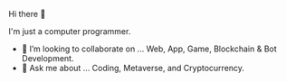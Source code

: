 Hi there 👋

I'm just a computer programmer.

- 👯 I’m looking to collaborate on ... Web, App, Game, Blockchain & Bot Development.
- 💬 Ask me about ... Coding, Metaverse, and Cryptocurrency.
